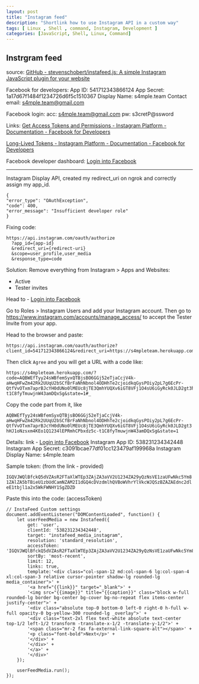 ```yaml
---
layout: post
title: "Instagram feed"
description: "Shortlink how to use Instagram API in a custom way"
tags: [ Linux , Shell , command, Instagram, Development ]
categories: [JavaScript, Shell, Linux, Command]
---
```



## Instrgram feed 
source: 
[GitHub - stevenschobert/instafeed.js: A simple Instagram JavaScript plugin for your website](https://github.com/stevenschobert/instafeed.js)

Facebook for developers:
App ID: 541712343866124
App Secret: 1a17d67f1484f1234726d6f5c1510367
Display Name: s4mple.team
Contact email: s4mple.team@gmail.com

Facebook login:
acc: s4mple.team@gmail.com
pw: s3cretP@ssword

Links:
[Get Access Tokens and Permissions - Instagram Platform - Documentation - Facebook for Developers](https://developers.facebook.com/docs/instagram-basic-display-api/guides/getting-access-tokens-and-permissions)

[Long-Lived Tokens - Instagram Platform - Documentation - Facebook for Developers](https://developers.facebook.com/docs/instagram-basic-display-api/guides/long-lived-access-tokens)

Facebook developer dashboard:
[Login into Facebook](https://developers.facebook.com/apps/541712343866124/dashboard/)


---
Instagram Display API, created my redirect_uri on ngrok and correctly assign my app_id.

```
{
"error_type": "OAuthException",
"code": 400,
"error_message": "Insufficient developer role"
}
```

Fixing code:

```
https://api.instagram.com/oauth/authorize
  ?app_id={app-id}
  &redirect_uri={redirect-uri}
  &scope=user_profile,user_media
  &response_type=code
```

Solution:
Remove everything from Instagram > Apps and Websites:
- Active
- Tester invites

Head to - [Login into Facebook](https://developers.facebook.com/apps/541712343866124/roles/roles/)

Go to Roles > Instagram Users and add your Instagram account. Then go to https://www.instagram.com/accounts/manage_access/ to accept the Tester Invite from your app.

Head to the browser and paste:

```
https://api.instagram.com/oauth/authorize?client_id=541712343866124&redirect_uri=https://s4mpleteam.herokuapp.com/&scope=user_profile,user_media&response_type=code&state=1
```

Then click `Agree` and you will get a URL with a code like:

```
https://s4mpleteam.herokuapp.com/?code=AQBWEfTyy24sWBfemSyxQTBjsBO6GGj52eTjaCcjV4k-aHwqHFwZm42Rk2UUqU2bSCfBrFaNhNbnol4ODHhTe2cjoidkqGysPOiy2pL7g6EcPr-QtfVvOTxm7aprBJcYH0dUNo0lMEUc8jTE3QmhYUQXv6iGT8VFj1O4sU6iGyRck0JLD2gt3hHJ1oNzsxm4KEo1Q1234lEPRmhCPbxdz5c-t1C8fyTmuwjnW43amDQxSg&state=1#_
```

Copy the code part from it, like 

`AQBWEfTyy24sWBfemSyxQTBjsBO6GGj52eTjaCcjV4k-aHwqHFwZm42Rk2UUqU2bSCfBrFaNhNbnol4ODHhTe2cjoidkqGysPOiy2pL7g6EcPr-QtfVvOTxm7aprBJcYH0dUNo0lMEUc8jTE3QmhYUQXv6iGT8VFj1O4sU6iGyRck0JLD2gt3hHJ1oNzsxm4KEo1Q1234lEPRmhCPbxdz5c-t1C8fyTmuwjnW43amDQxSg&state=1`

Details:
link - [Login into Facebook](https://developers.facebook.com/apps/541712343866124/instagram-basic-display/basic-display/)
Instagram App ID: 538231234342448
Instagram App Secret: c3091bcae77df01cc123479af199968a
Instagram Display Name: s4mple.team

Sample token: (from the link - provided)

`IGQVJWQlBfckQ5dVZAsR2FTaXlWTEp3ZAjZA3aVV2U1234ZA29yQzNsVE1zaUFwNkc5Ym81ZAlZA5bTBieU1zbUdCamNZAM2I1dGQ4cDVzdmlhQVBoWVhrYlVkcWJQSzBZAZAEdnc2dleE1tbjl1a2x5WkFWNHY1SgZDZD`

Paste this into the code: (accessToken)

```
// InstaFeed Custom settings
document.addEventListener("DOMContentLoaded", function() {
    let userFeedMedia = new Instafeed({
        get: 'user',
        clientId: '538231234342448',
        target: "instafeed_media_instagram",
        resolution: 'standard_resolution',
        accessToken: 'IGQVJWQlBfckQ5dVZAsR2FTaXlWTEp3ZAjZA3aVV2U1234ZA29yQzNsVE1zaUFwNkc5Ym81ZAlZA5bTBieU1zbUdCamNZAM2I1dGQ4cDVzdmlhQVBoWVhrYlVkcWJQSzBZAZAEdnc2dleE1tbjl1a2x5WkFWNHY1SgZDZD',
        sortBy: 'most-recent',
        limit: 12,
        links: true,
        template:'<div class="col-span-12 md:col-span-6 lg:col-span-4 xl:col-span-3 relative cursor-pointer shadow-lg rounded-lg media_container">' +
        '<a href="{{link}}" target="_blank">' +
        '<img src="{{image}}" title="{{caption}}" class="block w-full rounded-lg border bg-center bg-cover bg-no-repeat flex items-center justify-center">' +
        '<div class="absolute top-0 bottom-0 left-0 right-0 h-full w-full opacity-0 bg-yellow-300 rounded-lg _overlay">' +
        '<div class="text-2xl flex text-white absolute text-center top-1/2 left-1/2 transform -translate-x-1/2 -translate-y-1/2">' +
        '<span class="mr-2 fas fa-external-link-square-alt"></span>' +
        '<p class="font-bold">Next</p>' +
        '</div>' +
        '</div>' +
        '</a>' +
        '</div>'
    });

    userFeedMedia.run();
});
```

